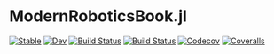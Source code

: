 # ModernRoboticsBook.jl

[![Stable](https://img.shields.io/badge/docs-stable-blue.svg)](https://ferrolho.github.io/ModernRoboticsBook.jl/stable)
[![Dev](https://img.shields.io/badge/docs-dev-blue.svg)](https://ferrolho.github.io/ModernRoboticsBook.jl/dev)
[![Build Status](https://travis-ci.org/ferrolho/ModernRoboticsBook.jl.svg?branch=master)](https://travis-ci.org/ferrolho/ModernRoboticsBook.jl)
[![Build Status](https://ci.appveyor.com/api/projects/status/github/ferrolho/ModernRoboticsBook.jl?svg=true)](https://ci.appveyor.com/project/ferrolho/ModernRoboticsBook-jl)
[![Codecov](https://codecov.io/gh/ferrolho/ModernRoboticsBook.jl/branch/master/graph/badge.svg)](https://codecov.io/gh/ferrolho/ModernRoboticsBook.jl)
[![Coveralls](https://coveralls.io/repos/github/ferrolho/ModernRoboticsBook.jl/badge.svg?branch=master)](https://coveralls.io/github/ferrolho/ModernRoboticsBook.jl?branch=master)
